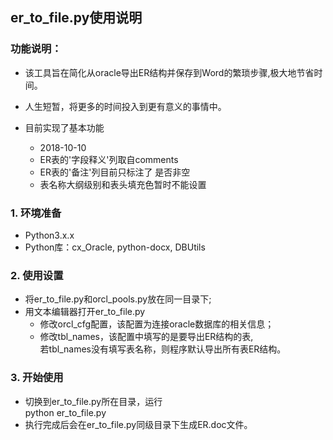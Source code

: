 ## er_to_file.py使用说明

### 功能说明：
* 该工具旨在简化从oracle导出ER结构并保存到Word的繁琐步骤,极大地节省时间。
* 人生短暂，将更多的时间投入到更有意义的事情中。

* 目前实现了基本功能
    * 2018-10-10
    * ER表的'字段释义'列取自comments
    * ER表的'备注'列目前只标注了 是否非空
    * 表名称大纲级别和表头填充色暂时不能设置

### 1. 环境准备
* Python3.x.x
* Python库：cx_Oracle, python-docx, DBUtils

### 2. 使用设置
* 将er_to_file.py和orcl_pools.py放在同一目录下;
* 用文本编辑器打开er_to_file.py
    * 修改orcl_cfg配置，该配置为连接oracle数据库的相关信息；
    * 修改tbl_names，该配置中填写的是要导出ER结构的表,  
      若tbl_names没有填写表名称，则程序默认导出所有表ER结构。
   
### 3. 开始使用
* 切换到er_to_file.py所在目录，运行  
  python er_to_file.py
* 执行完成后会在er_to_file.py同级目录下生成ER.doc文件。
